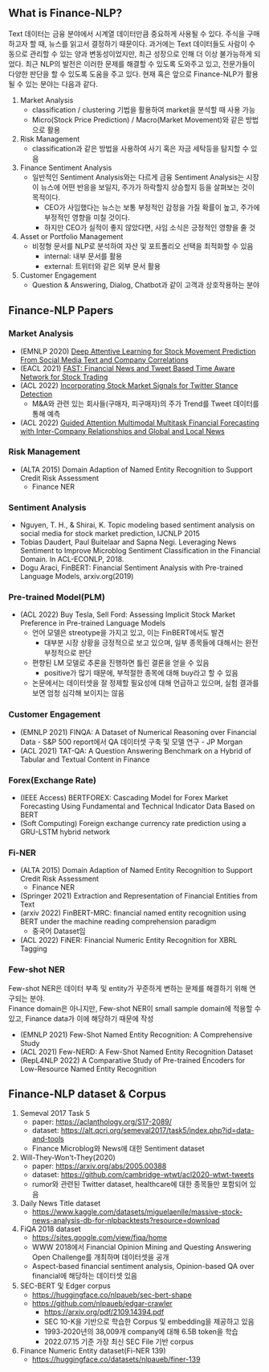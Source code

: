 ## What is Finance-NLP?

Text 데이터는 금융 분야에서 시계열 데이터만큼 중요하게 사용될 수 있다. 주식을 구매하고자 할 때, 뉴스를 읽고서 결정하기 때문이다. 과거에는 Text 데이터들도 사람이 수동으로 관리할 수 있는 양과 변동성이었지만, 최근 성장으로 인해 더 이상 불가능하게 되었다. 최근 NLP의 발전은 이러한 문제를 해결할 수 있도록 도와주고 있고, 전문가들이 다양한 판단을 할 수 있도록 도움을 주고 있다. 현재 혹은 앞으로 Finance-NLP가 활용될 수 있는 분야는 다음과 같다.

1. Market Analysis
    - classification / clustering 기법을 활용하여 market을 분석할 때 사용 가능
    - Micro(Stock Price Prediction) / Macro(Market Movement)와 같은 방법으로 활용
2. Risk Management
    - classification과 같은 방법을 사용하여 사기 혹은 자금 세탁등을 탐지할 수 있음
3. Finance Sentiment Analysis
    - 일반적인 Sentiment Analysis와는 다르게 금융 Sentiment Analysis는 시장이 뉴스에 어떤 반응을 보일지, 주가가 하락할지 상승할지 등을 살펴보는 것이 목적이다.
        - CEO가 사임했다는 뉴스는 보통 부정적인 감정을 가질 확률이 높고, 주가에 부정적인 영향을 미칠 것이다.
        - 하지만 CEO가 실적이 좋지 않았다면, 사임 소식은 긍정적인 영향을 줄 것
4. Asset or Portfolio Management
    - 비정형 문서를 NLP로 분석하여 자산 및 포트폴리오 선택을 최적화할 수 있음
        - internal: 내부 문서를 활용
        - external: 트위터와 같은 외부 문서 활용
5. Customer Engagement
    - Question & Answering, Dialog, Chatbot과 같이 고객과 상호작용하는 분야

## Finance-NLP Papers

### Market Analysis
- (EMNLP 2020) [Deep Attentive Learning for Stock Movement Prediction From Social Media Text and Company Correlations](https://aclanthology.org/2020.emnlp-main.676/)
- (EACL 2021) [FAST: Financial News and Tweet Based Time Aware Network for Stock Trading](https://aclanthology.org/2021.eacl-main.185/)
- (ACL 2022) [Incorporating Stock Market Signals for Twitter Stance Detection](https://aclanthology.org/2022.acl-long.281.pdf)
    - M&A와 관련 있는 회사들(구매자, 피구매자)의 주가 Trend를 Tweet 데이터를 통해 예측
- (ACL 2022) [Guided Attention Multimodal Multitask Financial Forecasting with Inter-Company Relationships and Global and Local News](https://aclanthology.org/2022.acl-long.437.pdf)

### Risk Management
- (ALTA 2015) Domain Adaption of Named Entity Recognition to Support Credit Risk Assessment
    - Finance NER

### Sentiment Analysis
- Nguyen, T. H., & Shirai, K. Topic modeling based sentiment analysis on social media for stock market prediction,  IJCNLP 2015
- Tobias Daudert, Paul Buitelaar and Sapna Negi. Leveraging News Sentiment to Improve Microblog Sentiment Classification in the Financial Domain. In ACL-ECONLP, 2018.
- Dogu Araci, FinBERT: Financial Sentiment Analysis with Pre-trained Language Models, arxiv.org(2019)

### Pre-trained Model(PLM)
- (ACL 2022) Buy Tesla, Sell Ford: Assessing Implicit Stock Market Preference in Pre-trained Language Models
    - 언어 모델은 streotype을 가지고 있고, 이는 FinBERT에서도 발견
        - 대부분 시장 상황을 긍정적으로 보고 있으며, 일부 종목들에 대해서는 완전 부정적으로 판단
    - 편향된 LM 모델로 추론을 진행하면 틀린 결론을 얻을 수 있음
        - positive가 많기 때문에, 부적절한 종목에 대해 buy라고 할 수 있음
    - 논문에서는 데이터셋을 잘 정제할 필요성에 대해 언급하고 있으며, 실험 결과를 보면 엄청 심각해 보이지는 않음
### Customer Engagement
- (EMNLP 2021) FINQA: A Dataset of Numerical Reasoning over Financial Data
        - S&P 500 report에서 QA 데이터셋 구축 및 모델 연구
        - JP Morgan
- (ACL 2021) TAT-QA: A Question Answering Benchmark on a Hybrid of Tabular and Textual Content in Finance
### Forex(Exchange Rate)
- (IEEE Access) BERTFOREX: Cascading Model for Forex Market Forecasting Using Fundamental and Technical Indicator Data Based on BERT
- (Soft Computing) Foreign exchange currency rate prediction using a GRU-LSTM hybrid network
### Fi-NER
- (ALTA 2015) Domain Adaption of Named Entity Recognition to Support Credit Risk Assessment
    - Finance NER
- (Springer 2021) Extraction and Representation of Financial Entities from Text
- (arxiv 2022) FinBERT-MRC: financial named entity recognition using BERT under the machine reading comprehension paradigm
    - 중국어 Dataset임
- (ACL 2022) FiNER: Financial Numeric Entity Recognition for XBRL Tagging
### Few-shot NER
Few-shot NER은 데이터 부족 및 entity가 꾸준하게 변하는 문제를 해결하기 위해 연구되는 분야.<br>
Finance domain은 아니지만, Few-shot NER이 small sample domain에 적용할 수 있고, Finance data가 이에 해당하기 때문에 작성
- (EMNLP 2021) Few-Shot Named Entity Recognition: A Comprehensive Study
- (ACL 2021) Few-NERD: A Few-Shot Named Entity Recognition Dataset
- (RepL4NLP 2022) A Comparative Study of Pre-trained Encoders for Low-Resource Named Entity Recognition

## Finance-NLP dataset & Corpus
1. Semeval 2017 Task 5
    - paper: https://aclanthology.org/S17-2089/
    - dataset: https://alt.qcri.org/semeval2017/task5/index.php?id=data-and-tools
    - Finance Microblog와 News에 대한 Sentiment dataset
2. Will-They-Won't-They(2020)
    - paper: https://arxiv.org/abs/2005.00388
    - dataset: https://github.com/cambridge-wtwt/acl2020-wtwt-tweets
    - rumor와 관련된 Twitter dataset, healthcare에 대한 종목들만 포함되어 있음
3. Daily News Title dataset
    - https://www.kaggle.com/datasets/miguelaenlle/massive-stock-news-analysis-db-for-nlpbacktests?resource=download
4. FiQA 2018 dataset
    - https://sites.google.com/view/fiqa/home
    - WWW 2018에서 Financial Opinion Mining and Questing Answering Open Challenge를 개최하며 데이터셋을 공개
    - Aspect-based financial sentiment analysis, Opinion-based QA over financial에 해당하는 데이터셋 있음
5. SEC-BERT 및 Edger corpus
    - https://huggingface.co/nlpaueb/sec-bert-shape
    - https://github.com/nlpaueb/edgar-crawler
        - https://arxiv.org/pdf/2109.14394.pdf
        - SEC 10-K을 기반으로 학습한 Corpus 및 embedding을 제공하고 있음
        - 1993-2020년의 38,009개 company에 대해 6.5B token을 학습
        - 2022.07.15 기준 가장 최신 SEC File 기반 corpus
6. Finance Numeric Entity dataset(Fi-NER 139)
    - https://huggingface.co/datasets/nlpaueb/finer-139